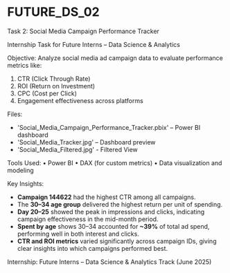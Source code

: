 # FUTURE_DS_02
Task 2: Social Media Campaign Performance Tracker

Internship Task for Future Interns – Data Science & Analytics

Objective:
Analyze social media ad campaign data to evaluate performance metrics like:
1.  CTR (Click Through Rate)
2.  ROI (Return on Investment)
3.  CPC (Cost per Click)
4.  Engagement effectiveness across platforms

Files:
- 'Social_Media_Campaign_Performance_Tracker.pbix' – Power BI dashboard
- 'Social_Media_Tracker.jpg' – Dashboard preview
- 'Social_Media_Filtered.jpg' - Filtered View

Tools Used:
• Power BI
• DAX (for custom metrics)
• Data visualization and modeling

Key Insights:
- **Campaign 144622** had the highest CTR among all campaigns.
- The **30–34 age group** delivered the highest return per unit of spending.
- **Day 20–25** showed the peak in impressions and clicks, indicating campaign effectiveness in the mid-month period.
- **Spent by age** shows 30–34 accounted for **~39%** of total ad spend, performing well in both interest and clicks.
- **CTR and ROI metrics** varied significantly across campaign IDs, giving clear insights into which campaigns performed best.

Internship:
Future Interns – Data Science & Analytics Track (June 2025)
